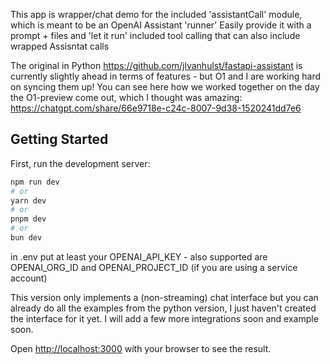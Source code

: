 This app is wrapper/chat demo for the included 'assistantCall' module, which is meant to be an OpenAI Assistant 'runner'
Easily provide it with a prompt + files and 'let it run' included tool calling that can also include wrapped Assisntat calls

The original in Python https://github.com/jlvanhulst/fastapi-assistant is currently slightly ahead in terms of features - but O1 and I are working hard on syncing them up!
You can see here how we worked together on the day the O1-preview come out, which I thought was amazing: https://chatgpt.com/share/66e9718e-c24c-8007-9d38-1520241dd7e6

## Getting Started

First, run the development server:

```bash
npm run dev
# or
yarn dev
# or
pnpm dev
# or
bun dev
```

in .env put at least your OPENAI_API_KEY - also supported are OPENAI_ORG_ID and OPENAI_PROJECT_ID (if you are using a service 
account)

This version only implements a (non-streaming) chat interface but you can already do all the examples from the python version,
I just haven't created the interface for it yet. I will add a few more integrations soon and example soon.

Open [http://localhost:3000](http://localhost:3000) with your browser to see the result.
